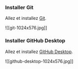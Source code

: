 ### Installer Git

Allez et installez [Git](https://git-scm.com/).

![[git-1024x576.jpg]]

### Installer GitHub Desktop

Allez et installez [GitHub Desktop](https://desktop.github.com/).

![[github-desktop-1024x576.jpg]]

